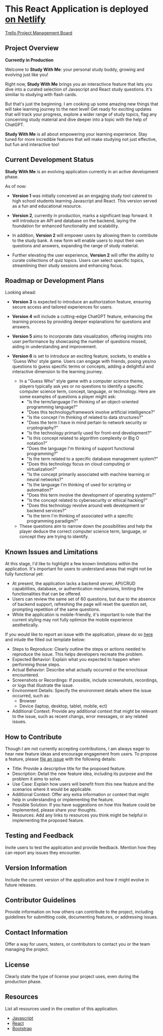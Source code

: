 # This React Application is deployed [on Netlify](https://extra-credit-gameshow.netlify.app/)

[Trello Project Management Board](https://github.com/HexxKing/Study_With_Me.git)

## Project Overview 

**Currently in Production**

Welcome to **Study With Me**: your personal study buddy, growing and evolving just like you!

Right now, **Study With Me** brings you an interactivce feature that lets you dive into a curated selection of Javascript and React study questions. It's similiar to studying with flash cards.

But that's just the beginning. I am cooking up some amazing new things that will take  learning journey to the next level! Get ready for exciting updates that will track your progress, explore a wider range of study topics, flag any concerning study material and dive deeper into a topic with the help of ChatGPT.

**Study With Me** is all about empowering your learning experience. Stay tuned for more incredible features that will make studying not just effective, but fun and interactive too!

## Current Development Status 

**Study With Me** is an evolving application currently in an active development phase. 

As of now:

- **Version 1** was initially conceived as an engaging study tool catered to high school students learning Javascript and React. This version served as a fun and educational resource.

- **Version 2**, currently in production, marks a significant leap forward. It will introduce an API and database on the backend, laying the foundation for enhanced functionality and scalability.

- In addition, **Version 2** will empower users by allowing them to contribute to the study bank. A new form will enable users to input their own questions and answers, expanding the range of study material.

- Further elevating the user experience, **Version 2** will offer the ability to curate collections of quiz topics. Users can select specific topics, streamlining their study sessions and enhancing focus.

## Roadmap or Development Plans 

Looking ahead:

- **Version 3** is expected to introduce an authorization feature, ensuring secure access and tailored experiences for users.

- **Version 4** will include a cutting-edge ChatGPT feature, enhancing the learning process by providing deeper explanations for questions and answers.

- **Version 5** aims to incorporate data visualization, offering insights into user performance by showcasing the number of questions missed, aiding in understanding and improvement.

- **Version 6** is set to introduce an exciting feature, sockets, to enable a 'Guess Who' style game. Users can engage with friends, posing yes/no questions to guess specific terms or concepts, adding a delightful and interactive dimension to the learning journey.
  - In a "Guess Who" style game with a computer science theme, players typically ask yes or no questions to identify a specific computer science term, concept, language, or technology. Here are some examples of questions a player might ask:
    - "Is the term/language I'm thinking of an object-oriented programming language?"
    - "Does this technology/framework involve artificial intelligence?"
    - "Is the concept I'm thinking of related to data structures?"
    - "Does the term I have in mind pertain to network security or cryptography?"
    - "Is the technology primarily used for front-end development?"
    - "Is this concept related to algorithm complexity or Big O notation?"
    - "Does the language I'm thinking of support functional programming?"
    - "Is the term related to a specific database management system?"
    - "Does this technology focus on cloud computing or virtualization?"
    - "Is the concept primarily associated with machine learning or neural networks?"
    - "Is the language I'm thinking of used for scripting or automation?"
    - "Does this term involve the development of operating systems?"
    - "Is the concept related to cybersecurity or ethical hacking?"
    - "Does this technology revolve around web development or backend services?"
    - "Is the term I'm thinking of associated with a specific programming paradigm?"
  - These questions aim to narrow down the possibilities and help the player deduce the correct computer science term, language, or concept they are trying to identify.

## Known Issues and Limitations 

At this stage, I'd like to highlight a few known limitations within the application. It's important for users to understand areas that might not be fully functional yet:

- At present, the application lacks a backend server, API/CRUD capabilities, database, or authentication mechanisms, limiting the functionalities that can be offered.
- Users can review the same set of 60 questions, but due to the absence of backend support, refreshing the page will reset the question set, prompting repetition of the same questions.
- While the application is mobile-friendly, it's important to note that the current styling may not fully optimize the mobile experience aesthetically.

If you would like to report an issue with the application, please do so [here](https://github.com/HexxKing/Study_With_Me/issues) and inlude the filled out template below:

- Steps to Reproduce: Clearly outline the steps or actions needed to reproduce the issue. This helps developers recreate the problem.
- Expected Behavior: Explain what you expected to happen when performing those steps.
- Actual Behavior: Describe what actually occurred or the error/issue encountered.
- Screenshots or Recordings: If possible, include screenshots, recordings, or logs that illustrate the issue.
- Environment Details: Specify the environment details where the issue occurred, such as:
  - Browser
  - Device (laptop, desktop, tablet, mobile, ect)
- Additional Context: Provide any additional context that might be relevant to the issue, such as recent changs, error messages, or any related issues.

## How to Contribute 

Though I am not currently accepting contributions, I am always eager to hear new feature ideas and encourage engagement from users. To propose a feature, please [file an issue](https://github.com/HexxKing/Study_With_Me/issues) with the following details:

- Title: Provide a descriptive title for the proposed feature.
- Description: Detail the new feature idea, including its purpose and the problem it aims to solve.
- Use Case: Explain how users will benefit from this new feature and the scenarios where it would be applicable.
- Additional Context: Offer any extra information or context that might help in understanding or implementing the feature.
- Possible Solution: If you have suggestions on how this feature could be implemented, please share your thoughts.
- Resources: Add any links to resources you think might be helpful in implementing the proposed feature.

## Testing and Feedback 

Invite users to test the application and provide feedback. Mention how they can report any issues they encounter.

## Version Information 

Include the current version of the application and how it might evolve in future releases.

## Contributor Guidelines 

Provide information on how others can contribute to the project, including guidelines for submitting code, documenting features, or addressing issues.

## Contact Information 

Offer a way for users, testers, or contributors to contact you or the team managing the project.

## License 

Clearly state the type of license your project uses, even during the production phase.

## Resources

List all resources used in the creation of this application.

- [Javascript](https://developer.mozilla.org/en-US/docs/Web/JavaScript)
- [React](https://react.dev/)
- [Bootstrap](https://react-bootstrap.netlify.app/)